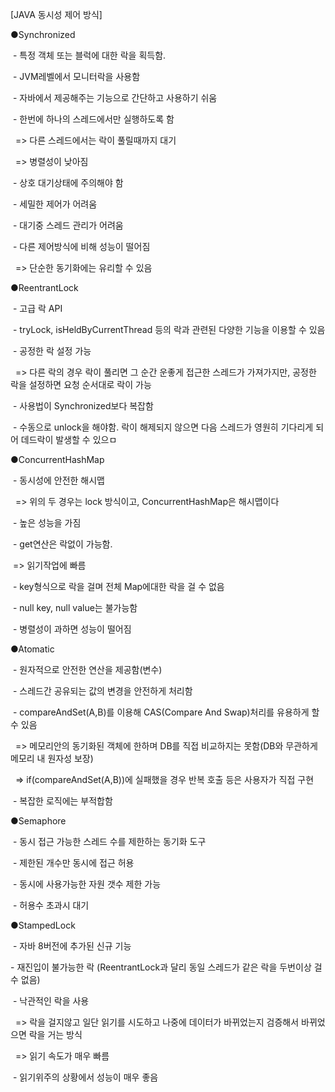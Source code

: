 \[JAVA 동시성 제어 방식]

●Synchronized

&nbsp;- 특정 객체 또는 블럭에 대한 락을 획득함.

&nbsp;- JVM레벨에서 모니터락을 사용함

&nbsp;- 자바에서 제공해주는 기능으로 간단하고 사용하기 쉬움

&nbsp;- 한번에 하나의 스레드에서만 실행하도록 함

&nbsp; => 다른 스레드에서는 락이 풀릴때까지 대기

&nbsp; =>  병렬성이 낮아짐

&nbsp;- 상호 대기상태에 주의해야 함

&nbsp;- 세밀한 제어가 어려움

&nbsp;- 대기중 스레드 관리가 어려움

&nbsp;- 다른 제어방식에 비해 성능이 떨어짐

&nbsp; => 단순한 동기화에는 유리할 수 있음

●ReentrantLock

&nbsp;- 고급 락 API

&nbsp;- tryLock, isHeldByCurrentThread 등의 락과 관련된 다양한 기능을 이용할 수 있음

&nbsp;- 공정한 락 설정 가능

&nbsp; => 다른 락의 경우 락이 풀리면 그 순간 운좋게 접근한 스레드가 가져가지만, 공정한 락을 설정하면 요청 순서대로 락이 가능

&nbsp;- 사용법이 Synchronized보다 복잡함

&nbsp;- 수동으로 unlock을 해야함. 락이 해제되지 않으면 다음 스레드가 영원히 기다리게 되어 데드락이 발생할 수 있으ㅁ

●ConcurrentHashMap

&nbsp;- 동시성에 안전한 해시맵

&nbsp; => 위의 두 경우는 lock 방식이고, ConcurrentHashMap은 해시맵이다

&nbsp;- 높은 성능을 가짐

&nbsp;- get연산은 락없이 가능함. 

&nbsp;=> 읽기작업에 빠름

&nbsp;- key형식으로 락을 걸며 전체 Map에대한 락을 걸 수 없음

&nbsp;- null key, null value는 불가능함

&nbsp;- 병렬성이 과하면 성능이 떨어짐

●Atomatic

&nbsp;- 원자적으로 안전한 연산을 제공함(변수)

&nbsp;- 스레드간 공유되는 값의 변경을 안전하게 처리함

&nbsp;- compareAndSet(A,B)를 이용해 CAS(Compare And Swap)처리를 유용하게 할 수 있음

&nbsp;  => 메모리안의 동기화된 객체에 한하며 DB를 직접 비교하지는 못함(DB와 무관하게 메모리 내 원자성 보장)

&nbsp;  => if(compareAndSet(A,B))에 실패했을 경우 반복 호출 등은 사용자가 직접 구현

&nbsp;- 복잡한 로직에는 부적합함

●Semaphore

&nbsp;- 동시 접근 가능한 스레드 수를 제한하는 동기화 도구

&nbsp;- 제한된 개수만 동시에 접근 허용

&nbsp;- 동시에 사용가능한 자원 갯수 제한 가능

&nbsp;- 허용수 초과시 대기

●StampedLock

&nbsp;- 자바 8버전에 추가된 신규 기능

\- 재진입이 불가능한 락 (ReentrantLock과 달리 동일 스레드가 같은 락을 두번이상 걸 수 없음)

&nbsp;- 낙관적인 락을 사용

&nbsp;  => 락을 걸지않고 일단 읽기를 시도하고 나중에 데이터가 바뀌었는지 검증해서 바뀌었으면 락을 거는 방식

&nbsp;   => 읽기 속도가 매우 빠름

&nbsp;- 읽기위주의 상황에서 성능이 매우 좋음

